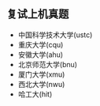 ## 复试上机真题
* 中国科学技术大学(ustc)
* 重庆大学(cqu)
* 安徽大学(ahu)
* 北京师范大学(bnu)
* 厦门大学(xmu)
* 西北大学(nwu)
* 哈工大(hit)


